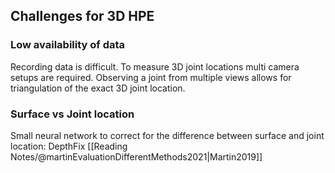 ## Challenges for 3D HPE

### Low availability of data
Recording data is difficult. To measure 3D joint locations multi camera setups are required. Observing a joint from multiple views allows for triangulation of the exact 3D joint location. 

### Surface vs Joint location

Small neural network to correct for the difference between surface and joint location: DepthFix [[Reading Notes/@martinEvaluationDifferentMethods2021|Martin2019]]








